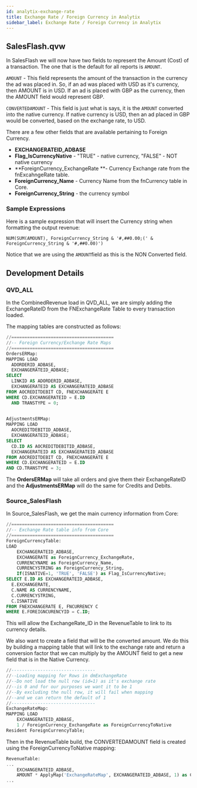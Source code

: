 ```yaml
---
id: analytix-exchange-rate 
title: Exchange Rate / Foreign Currency in Analytix
sidebar_label: Exchange Rate / Foreign Currency in Analytix
---
```


[Optional Header]: # "Exchange Rate / Foreign Currency in Analytix"

## SalesFlash.qvw

In SalesFlash we will now have two fields to represent the Amount (Cost) of a transaction.  The one that is the default for all reports is `AMOUNT`.  

`AMOUNT` - This field represents the amount of the transaction in the currency the ad was placed in.  So, if an ad was placed with USD as it's currency, then AMOUNT is in USD.  If an ad is placed with GBP as the currency, then the AMOUNT field would represent GBP.  

`CONVERTEDAMOUNT` - This field is just what is says, it is the `AMOUNT` converted into the native currency.  If native currency is USD, then an ad placed in GBP would be converted, based on the exchange rate, to USD.

There are a few other fields that are available pertaining to Foreign Currency.

- **EXCHANGERATEID_ADBASE**
- **Flag_IsCurrencyNative** - "TRUE" - native currency, "FALSE" - NOT native currency
- **ForeignCurrency_ExchangeRate **- Currency Exchange rate from the fnExcahngeRate table.
- **ForeignCurrency_Name** - Currency Name from the fnCurrency table in Core.
- **ForeignCurrency_String** - the currency symbol

### Sample Expressions

Here is a sample expression that will insert the Currency string when formatting the output revenue:

```
NUM(SUM(AMOUNT), ForeignCurrency_String & '#,##0.00;(' & ForeignCurrency_String & '#,##0.00)')
```

Notice that we are using the `AMOUNT`field as this is the NON Converted field.

## Development Details

### QVD_ALL

In the CombinedRevenue load in QVD_ALL, we are simply adding the ExchangeRateID from the FNExchangeRate Table to every transaction loaded.

The mapping tables are constructed as follows:

```sql
//=======================================
//-- Foreign Currency/Exchange Rate Maps
//=======================================
OrdersERMap:
MAPPING LOAD
  ADORDERID_ADBASE,
  EXCHANGERATEID_ADBASE;
SELECT
  LINKID AS ADORDERID_ADBASE,
  EXCHANGERATEID AS EXCHANGERATEID_ADBASE
FROM AOCREDITDEBIT CD, FNEXCHANGERATE E
WHERE CD.EXCHANGERATEID = E.ID
  AND TRANSTYPE = 0;
  

AdjustmentsERMap:
MAPPING LOAD
  AOCREDITDEBITID_ADBASE,
  EXCHANGERATEID_ADBASE;
SELECT
  CD.ID AS AOCREDITDEBITID_ADBASE,
  EXCHANGERATEID AS EXCHANGERATEID_ADBASE
FROM AOCREDITDEBIT CD, FNEXCHANGERATE E
WHERE CD.EXCHANGERATEID = E.ID
AND CD.TRANSTYPE = 3;
```

The **OrdersERMap** will take all orders and give them their ExchangeRateID and the **AdjustmentsERMap** will do the same for Credits and Debits.

### Source_SalesFlash

In Source_SalesFlash, we get the main currency information from Core:

```sql
//=======================================
//-- Exchange Rate table info from Core
//=======================================
ForeignCurrencyTable:
LOAD
	EXCHANGERATEID_ADBASE,
	EXCHANGERATE as ForeignCurrency_ExchangeRate,
	CURRENCYNAME as ForeignCurrency_Name,
	CURRENCYSTRING as ForeignCurrency_String,
	If(ISNATIVE=1, 'TRUE', 'FALSE') as Flag_IsCurrencyNative;
SELECT E.ID AS EXCHANGERATEID_ADBASE,
  E.EXCHANGERATE,
  C.NAME AS CURRENCYNAME,
  C.CURRENCYSTRING,
  C.ISNATIVE
FROM FNEXCHANGERATE E, FNCURRENCY C
WHERE E.FOREIGNCURENCYID = C.ID;
```

This will allow the ExchangeRate_ID in the RevenueTable to link to its currency details.

We also want to create a field that will be the converted amount.  We do this by building a mapping table that will link to the exchange rate and return a conversion factor that we can multiply by the AMOUNT field to get a new field that is in the Native Currency.

```sql
//--------------------------------
//--Loading mapping for Rows in dmExchangeRate
//--Do not load the null row (id=1) as it's exchange rate
//--is 0 and for our purposes we want it to be 1
//--By excluding the null row, it will fail when mapping
//--and we can return the default of 1
//--------------------------------
ExchangeRateMap:
MAPPING LOAD 
	EXCHANGERATEID_ADBASE,
	1 / ForeignCurrency_ExchangeRate as ForeignCurrencyToNative
Resident ForeignCurrencyTable;
```

Then in the RevenueTable build, the CONVERTEDAMOUNT field is created using the ForeignCurrencyToNative mapping:

```sql
RevenueTable:
...
	EXCHANGERATEID_ADBASE,
	AMOUNT * ApplyMap('ExchangeRateMap', EXCHANGERATEID_ADBASE, 1) as CONVERTEDAMOUNT,
...
```


